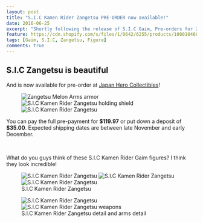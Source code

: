 ```yaml
---
layout: post
title: "S.I.C Kamen Rider Zangetsu PRE-ORDER now available!"
date: 2016-06-25
excerpt: "Shortly following the release of S.I.C Gaim, Pre-orders for Zangetsu have started!"
feature: https://cdn.shopify.com/s/files/1/0642/6255/products/1000104669_1_large.jpg?v=1466905638
tags: [Gaim, S.I.C, Zangetsu, Figure]
comments: true
---
```


<h2>S.I.C Zangetsu is beautiful</h2>

<p>And is now available for pre-order at <a href="https://japanherocollectibles.com/collections/frontpage/products/s-i-c-kamen-rider-zangetsu-melon-arms-november-pre-order?variant=22678432963">Japan Hero Collectibles</a>!</p>

<figure class="third">
	<img src="https://cdn.shopify.com/s/files/1/0642/6255/products/1000104669_5_large.jpg?v=1466905638" alt="Zangetsu Melon Arms armor">
	<img src="https://cdn.shopify.com/s/files/1/0642/6255/products/1000104669_7_large.jpg?v=1466905638" alt="S.I.C Kamen Rider Zangetsu holding shield">
	<img src="https://cdn.shopify.com/s/files/1/0642/6255/products/1000104669_2_large.jpg?v=1466905638" alt="S.I.C Kamen Rider Zangetsu">
</figure>

<p>You can pay the full pre-payment for <b>$119.97</b> or put down a deposit of <b>$35.00</b>. Expected shipping dates are between late November and early December.</p>

<br>

<p>What do you guys think of these S.I.C Kamen Rider Gaim figures? I think they look incredible!</p>

<figure class="third">
	<img src="https://cdn.shopify.com/s/files/1/0642/6255/products/1000104669_2_large.jpg?v=1466905638" alt="S.I.C Kamen Rider Zangetsu">
	<img src="https://cdn.shopify.com/s/files/1/0642/6255/products/1000104669_3_large.jpg?v=1466905638" alt="S.I.C Kamen Rider Zangetsu">
	<img src="https://cdn.shopify.com/s/files/1/0642/6255/products/1000104669_4_large.jpg?v=1466905638" alt="S.I.C Kamen Rider Zangetsu">
	<figcaption>S.I.C Kamen Rider Zangetsu</figcaption>
</figure>

<figure class="half">
	<img src="https://cdn.shopify.com/s/files/1/0642/6255/products/1000104669_6_large.jpg?v=1466905638" alt="S.I.C Kamen Rider Zangetsu">
	<img src="https://cdn.shopify.com/s/files/1/0642/6255/products/1000104669_9_large.jpg?v=1466905638" alt="S.I.C Kamen Rider Zangetsu weapons">
	<figcaption>S.I.C Kamen Rider Zangetsu detail and arms detail</figcaption>
</figure>